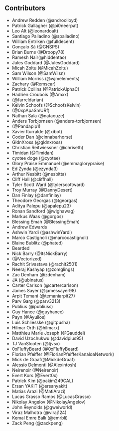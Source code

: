 ## Contributors

* Andrew Redden (@androolloyd)
* Patrick Gallagher (@pi0neerpat)
* Leo Alt (@leonardoalt)
* Santiago Palladino (@spalladino)
* William Entriken (@fulldecent)
* Gonçalo Sá (@GNSPS)
* Brian Burns (@Droopy78)
* Ramesh Nair(@hiddentao)
* Jules Goddard (@JulesGoddard)
* Micah Zoltu (@MicahZoltu)
* Sam Wilson (@SamWilsn)
* William Morriss (@wjmelements)
* Zachary (@Remscar)
* Patrick Collins (@PatrickAlphaC)
* Hadrien Croubois (@Amxx)
* (@farreldarian)
* Kelvin Schoofs (@SchoofsKelvin)
* (@0xpApaSmURf)
* Nathan Sala (@nataouze)
* Anders Torbjornsen (@anders-torbjornsen)
* (@Pandapip1)
* Xavier Iturralde (@xibot)
* Coder Dan (@cinnabarhorse)
* GldnXross (@gldnxross)
* Christian Reitwiessner (@chriseth)
* Timidan (@Timidan)
* cyotee doge (@cyotee)
* Glory Praise Emmanuel (@emmaglorypraise)
* Ed Zynda (@ezynda3)
* Arthur Nesbitt (@nesbitta)
* Cliff Hall (@cliffhall)
* Tyler Scott Ward (@tylerscottward)
* Troy Murray (@DannyDesert)
* Dan Finlay (@danfinlay)
* Theodore Georgas (@tgeorgas)
* Aditya Palepu (@apalepu23)
* Ronan Sandford (@wighawag)
* Markus Waas (@gorgos)
* Blessing Emah (@BlessingEmah)
* Andrew Edwards
* Ashwin Yardi (@ashwinYardi)
* Marco Castignoli (@marcocastignoli)
* Blaine Bublitz (@phated)
* Bearded
* Nick Barry (@ItsNickBarry)
* (@Vectorized)
* Rachit Srivastava (@rachit2501)
* Neeraj Kashyap (@zomglings)
* Zac Denham (@zdenham)
* JA (@ubinatus)
* Carter Carlson (@cartercarlson)
* James Sayer (@jamessayer98)
* Arpit Temani (@temaniarpit27)
* Parv Garg (@parv3213)
* Publius (@publiuss)
* Guy Hance (@guyhance)
* Payn (@Ayuilos)
* Luis Schliesske (@gitpusha)
* Hilmar Orth (@hilmarx)
* Matthieu Marie Joseph (@Gauddel)
* David Uzochukwu (@davidpius95)
* TJ VanSlooten (@tjvsx)
* 0xFluffyBeard (@0xFluffyBeard)
* Florian Pfeiffer (@FlorianPfeifferKanaloaNetwork)
* Mick de Graaf(@MickdeGraaf)
* Alessio Delmonti (@Alexintosh)
* Neirenoir (@Neirenoir)
* Evert Kors (@Evert0x)
* Patrick Kim (@pakim249CAL)
* Ersan YAKIT (@ersanyakit)
* Matias Arazi (@MatiArazi)
* Lucas Grasso Ramos (@LucasGrasso)
* Nikolay Angelov (@NikolayAngelov)
* John Reynolds (@gweiworld)
* Viraz Malhotra (@viraj124)
* Kemal Emre Ballı (@emrbli)
* Zack Peng (@zackpeng)
